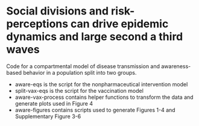 # Social divisions and risk-perceptions can drive epidemic dynamics and large second a third waves

Code for a compartmental model of disease transmission and awareness-based behavior in a population split into two groups.

* aware-eqs is the script for the nonpharmaceutical intervention model
* split-vax-eqs is the script for the vaccination model
* aware-vax-process contains helper functions to transform the data and generate plots used in Figure 4 
* aware-figures contains scripts used to generate Figures 1-4 and Supplementary Figure 3-6
